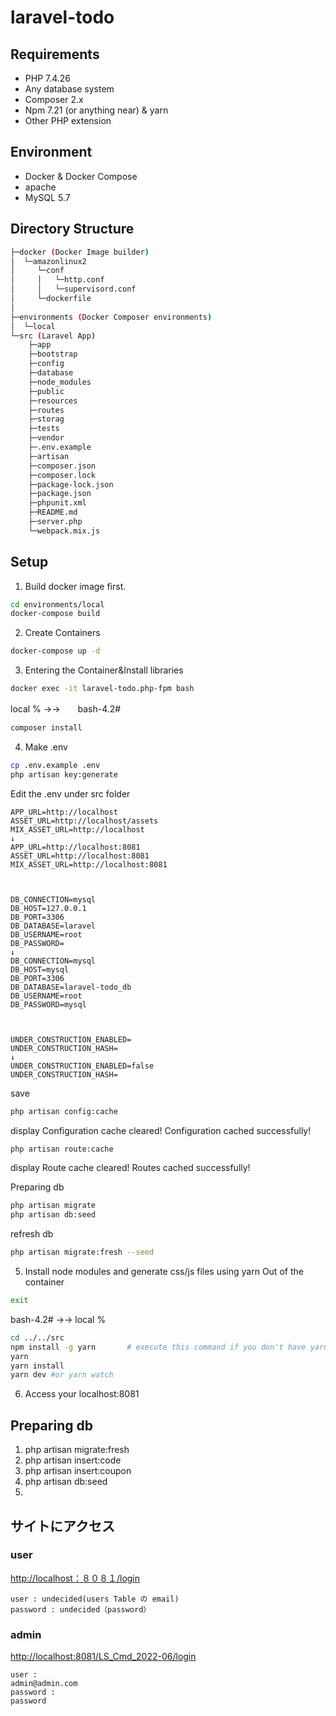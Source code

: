 # laravel-todo

## Requirements
- PHP 7.4.26
- Any database system
- Composer 2.x
- Npm 7.21 (or anything near) & yarn
- Other PHP extension

## Environment
- Docker & Docker Compose
- apache 
- MySQL 5.7

## Directory Structure

```bash
├─docker (Docker Image builder)
│  └─amazonlinux2
│     └─conf
│     │   └─http.conf
│     │   └─supervisord.conf
│     └─dockerfile
│      
├─environments (Docker Composer environments)
│  └─local
└─src (Laravel App)
    ├─app
    ├─bootstrap
    ├─config
    ├─database
    ├─node_modules
    ├─public
    ├─resources
    ├─routes
    ├─storag
    ├─tests
    ├─vendor
    ├─.env.example
    ├─artisan
    ├─composer.json
    ├─composer.lock
    ├─package-lock.json
    ├─package.json
    ├─phpunit.xml
    ├─README.md
    ├─server.php
    └─webpack.mix.js
```

## Setup
1. Build docker image first.

```bash
cd environments/local
docker-compose build
```

2. Create Containers

```bash
docker-compose up -d
```

3. Entering the Container&Install libraries
```bash
docker exec -it laravel-todo.php-fpm bash
```

local %  →→　　bash-4.2#

```bash
composer install
```

4. Make .env

```bash
cp .env.example .env
php artisan key:generate
```

Edit the .env under src folder
```
APP_URL=http://localhost
ASSET_URL=http://localhost/assets
MIX_ASSET_URL=http://localhost
↓
APP_URL=http://localhost:8081
ASSET_URL=http://localhost:8081
MIX_ASSET_URL=http://localhost:8081



DB_CONNECTION=mysql
DB_HOST=127.0.0.1
DB_PORT=3306
DB_DATABASE=laravel
DB_USERNAME=root
DB_PASSWORD=
↓
DB_CONNECTION=mysql
DB_HOST=mysql
DB_PORT=3306
DB_DATABASE=laravel-todo_db
DB_USERNAME=root
DB_PASSWORD=mysql



UNDER_CONSTRUCTION_ENABLED=
UNDER_CONSTRUCTION_HASH=
↓
UNDER_CONSTRUCTION_ENABLED=false
UNDER_CONSTRUCTION_HASH=
```

save

```bash
php artisan config:cache
```
display
Configuration cache cleared!
Configuration cached successfully!

```bash
php artisan route:cache
```
display
Route cache cleared!
Routes cached successfully!


Preparing db
```bash
php artisan migrate
php artisan db:seed
```
refresh db
```bash
php artisan migrate:fresh --seed
```

5. Install node modules and generate css/js files using yarn
Out of the container
```bash
exit
```
bash-4.2# →→ local % 

```bash
cd ../../src
npm install -g yarn       # execute this command if you don't have yarn installed yet.
yarn
yarn install
yarn dev #or yarn watch
```

6. Access your localhost:8081



## Preparing db
1. php artisan migrate:fresh
2. php artisan insert:code
3. php artisan insert:coupon
4. php artisan db:seed
5. 

## サイトにアクセス

### user
[http://localhost：８０８１/login](http://localhost：８０８１/login)
```
user : undecided(users Table の email)
password : undecided（password）
```

### admin
[http://localhost:8081/LS_Cmd_2022-06/login](http://localhost:8081/LS_Cmd_2022-06/login)

```
user : 
admin@admin.com 
password : 
password

